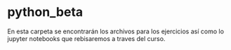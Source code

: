 # python_beta
En esta carpeta se encontrarán los archivos para los ejercicios así como lo jupyter notebooks que rebisaremos a traves del curso.
